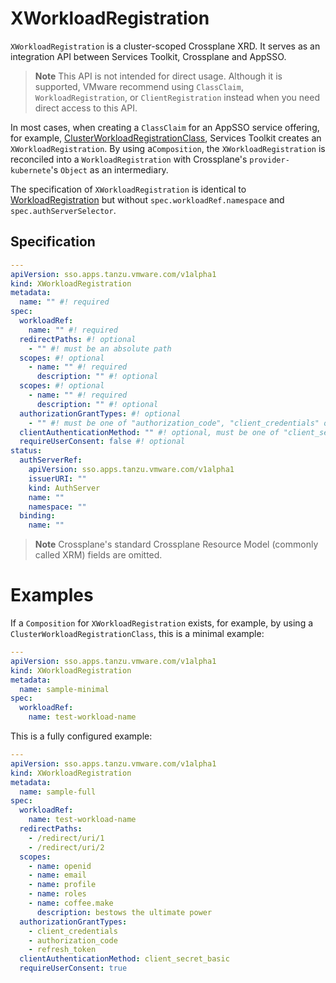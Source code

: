 # XWorkloadRegistration

`XWorkloadRegistration` is a cluster-scoped Crossplane XRD. It serves as an integration 
API between Services Toolkit, Crossplane and AppSSO.

> **Note** This API is not intended for direct usage. Although it is supported, 
> VMware recommend using `ClassClaim`, `WorkloadRegistration`, or `ClientRegistration` 
> instead when you need direct access to this API.

In most cases, when creating a `ClassClaim` for an AppSSO service offering, 
for example, [ClusterWorkloadRegistrationClass](clusterworkloadregistrationclass.hbs.md), 
Services Toolkit creates an `XWorkloadRegistration`. By using a`Composition`, 
the `XWorkloadRegistration` is reconciled into a
`WorkloadRegistration` with Crossplane's `provider-kubernete`'s `Object` as
an intermediary.

The specification of `XWorkloadRegistration` is identical to
[WorkloadRegistration](workloadregistration.hbs.md) but without 
`spec.workloadRef.namespace` and `spec.authServerSelector`.

## <a id="spec"></a> Specification

```yaml
---
apiVersion: sso.apps.tanzu.vmware.com/v1alpha1
kind: XWorkloadRegistration
metadata:
  name: "" #! required
spec:
  workloadRef:
    name: "" #! required
  redirectPaths: #! optional
    - "" #! must be an absolute path
  scopes: #! optional
    - name: "" #! required
      description: "" #! optional
  scopes: #! optional
    - name: "" #! required
      description: "" #! optional
  authorizationGrantTypes: #! optional
    - "" #! must be one of "authorization_code", "client_credentials" or "refresh_token"
  clientAuthenticationMethod: "" #! optional, must be one of "client_secret_post", "client_secret_basic" or "none"
  requireUserConsent: false #! optional
status:
  authServerRef:
    apiVersion: sso.apps.tanzu.vmware.com/v1alpha1
    issuerURI: ""
    kind: AuthServer
    name: ""
    namespace: ""
  binding:
    name: ""
```

> **Note** Crossplane's standard Crossplane Resource Model (commonly called XRM) 
> fields are omitted.

# <a id="example"></a> Examples

If a `Composition` for `XWorkloadRegistration` exists, for example, 
by using a `ClusterWorkloadRegistrationClass`, this is a minimal example:

```yaml
---
apiVersion: sso.apps.tanzu.vmware.com/v1alpha1
kind: XWorkloadRegistration
metadata:
  name: sample-minimal
spec:
  workloadRef:
    name: test-workload-name
```

This is a fully configured example:

```yaml
---
apiVersion: sso.apps.tanzu.vmware.com/v1alpha1
kind: XWorkloadRegistration
metadata:
  name: sample-full
spec:
  workloadRef:
    name: test-workload-name
  redirectPaths:
    - /redirect/uri/1
    - /redirect/uri/2
  scopes:
    - name: openid
    - name: email
    - name: profile
    - name: roles
    - name: coffee.make
      description: bestows the ultimate power
  authorizationGrantTypes:
    - client_credentials
    - authorization_code
    - refresh_token
  clientAuthenticationMethod: client_secret_basic
  requireUserConsent: true
```
